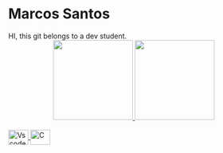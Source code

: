<h1>Marcos Santos</h1>
HI,
this git belongs to a dev student.

<div align="center">
<a href="https://github.com/marcosrodz">
<img height="160em" src="https://github-readme-stats.vercel.app/api?username=marcosrodz&show_icons=true&theme=vue-dark&include_all_commits=true&count_private=true"/>
<img height="160em" src="https://github-readme-stats.vercel.app/api/top-langs/?username=marcosrodz&layout=compact&langs_count=7&theme=vue-dark"/>
</div>

<div style="display: inline_block"><br>
<img align="center" alt="Vscode" height="30" width="40" src="https://cdn.jsdelivr.net/gh/devicons/devicon/icons/vscode/vscode-original.svg" />
<img align="center" alt="C" height="30" width="40" src="https://cdn.jsdelivr.net/gh/devicons/devicon/icons/c/c-original.svg" />
</div>
